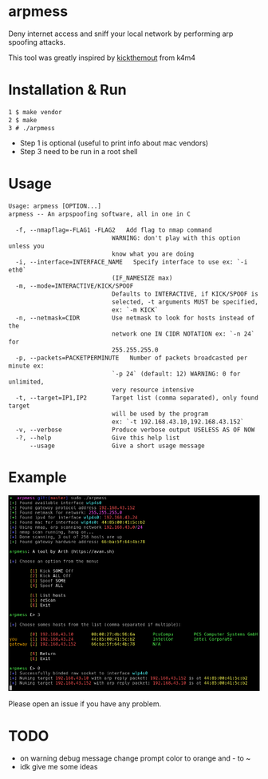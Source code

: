 # arpmess
Deny internet access and sniff your local network by performing arp spoofing attacks.  

This tool was greatly inspired by [kickthemout](https://github.com/k4m4/kickthemout) from k4m4

# Installation & Run
```
1 $ make vendor
2 $ make
3 # ./arpmess
```

- Step 1 is optional (useful to print info about mac vendors)    
- Step 3 need to be run in a root shell  

# Usage
```
Usage: arpmess [OPTION...] 
arpmess -- An arpspoofing software, all in one in C

  -f, --nmapflag=-FLAG1 -FLAG2   Add flag to nmap command 
                             WARNING: don't play with this option unless you
                             know what you are doing
  -i, --interface=INTERFACE_NAME   Specify interface to use ex: `-i eth0`
                             (IF_NAMESIZE max)
  -m, --mode=INTERACTIVE/KICK/SPOOF
                             Defaults to INTERACTIVE, if KICK/SPOOF is
                             selected, -t arguments MUST be specified,
                             ex: `-m KICK`
  -n, --netmask=CIDR         Use netmask to look for hosts instead of the
                             network one IN CIDR NOTATION ex: `-n 24` for
                             255.255.255.0
  -p, --packets=PACKETPERMINUTE   Number of packets broadcasted per minute ex:
                             `-p 24` (default: 12) WARNING: 0 for unlimited,
                             very resource intensive
  -t, --target=IP1,IP2       Target list (comma separated), only found target
                             will be used by the program
                             ex: `-t 192.168.43.10,192.168.43.152`
  -v, --verbose              Produce verbose output USELESS AS OF NOW
  -?, --help                 Give this help list
      --usage                Give a short usage message
```

# Example
![example usage](/img/example.png)

Please open an issue if you have any problem.  

# TODO
- on warning debug message change prompt color to orange and - to ~
- idk give me some ideas
